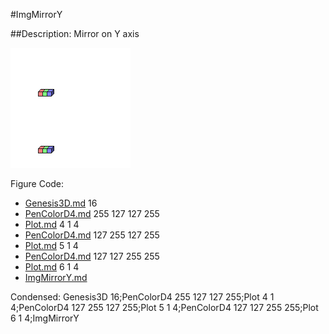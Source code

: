 #ImgMirrorY

##Description: Mirror on Y axis

![](ImgMirrorY.png)

Figure Code:
- [Genesis3D.md](Genesis3D) 16
- [PenColorD4.md](PenColorD4) 255 127 127 255
- [Plot.md](Plot) 4 1 4
- [PenColorD4.md](PenColorD4) 127 255 127 255
- [Plot.md](Plot) 5 1 4
- [PenColorD4.md](PenColorD4) 127 127 255 255
- [Plot.md](Plot) 6 1 4
- [ImgMirrorY.md](ImgMirrorY)

Condensed: Genesis3D 16;PenColorD4 255 127 127 255;Plot 4 1 4;PenColorD4 127 255 127 255;Plot 5 1 4;PenColorD4 127 127 255 255;Plot 6 1 4;ImgMirrorY

